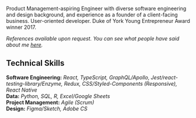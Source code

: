 Product Management-aspiring Engineer with diverse software engineering and design background, and experience as a founder of a client-facing business. User-oriented developer. Duke of York Young Entrepreneur Award winner 2017.

_References available upon request. You can see what people have said about me [here](https://github.com/mcclowes/mcclowes/blob/master/recommendations.md)._

## Technical Skills

**Software Engineering:** _React, TypeScript, GraphQL/Apollo, Jest/react-testing-library/Enzyme, Redux, CSS/Styled-Components (Responsive), React Native_  
**Data:** _Python, SQL, R, Excel/Google Sheets_  
**Project Management:** _Agile (Scrum)_  
**Design:** _Figma/Sketch, Adobe CS_
